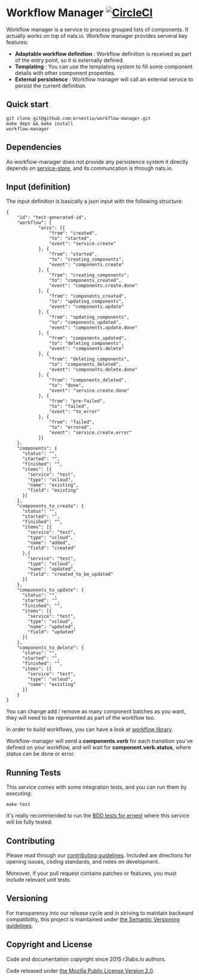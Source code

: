 # Workflow Manager [![CircleCI](https://circleci.com/gh/ernestio/workflow-manager/tree/develop.svg?style=svg)](https://circleci.com/gh/ernestio/workflow-manager/tree/develop)

Workflow manager is a service to process grouped lists of components. It actually works on top of nats.io. Workflow manager provides serveral key features:
- **Adaptable workflow definition** : Workflow definition is received as part of the entry point, so it is externally defined.
- **Templating** : You can use the templating system to fill some component details with other component properties.
- **External persistence** : Workflow manager will call an external service to persist the current definition.



## Quick start

```
git clone git@github.com:ernestio/workflow-manager.git
make deps && make install
workflow-manager
```



## Dependencies

As workflow-manager does not provide any persistence system it directly depends on [service-store](https://github.com/ErnestIO/service-store), and its communcation is through nats.io.



## Input (definition)

The input definition is basically a json input with the following structure:
```
{
    "id": "test-generated-id",
    "workflow": {
			"arcs": [{
				"from": "created",
				"to": "started",
				"event": "service.create"
			}, {
				"from": "started",
				"to": "creating_components",
				"event": "components.create"
			}, {
				"from": "creating_components",
				"to": "components_created",
				"event": "components.create.done"
			}, {
				"from": "components_created",
				"to": "updating_components",
				"event": "components.update"
			}, {
				"from": "updating_components",
				"to": "components_updated",
				"event": "components.update.done"
			}, {
				"from": "components_updated",
				"to": "deleting_components",
				"event": "components.delete"
			}, {
				"from": "deleting_components",
				"to": "components_deleted",
				"event": "components.delete.done"
			}, {
				"from": "components_deleted",
				"to": "done",
				"event": "service.create.done"
			}, {
				"from": "pre-failed",
				"to": "failed",
				"event": "to_error"
			}, {
				"from": "failed",
				"to": "errored",
				"event": "service.create.error"
			}]
    },
    "components": {
      "status": "",
      "started": "",
      "finished": "",
      "items": [{
        "service": "test",
        "type": "vcloud",
        "name": "existing",
        "field": "existing" 
      }]
    },
    "components_to_create": {
      "status": "",
      "started": "",
      "finished": "",
      "items": [{
        "service": "test",
        "type": "vcloud",
        "name": "added",
        "field": "created" 
      },{
        "service": "test",
        "type": "vcloud",
        "name": "updated",
        "field": "created_to_be_updated" 
      }]
    },
    "components_to_update": {
      "status": "",
      "started": "",
      "finished": "",
      "items": [{
        "service": "test",
        "type": "vcloud",
        "name": "updated",
        "field": "updated" 
      }]
    },
    "components_to_delete": {
      "status": "",
      "started": "",
      "finished": "",
      "items": [{
        "service": "test",
        "type": "vcloud",
        "name": "existing"
      }]
    }
}
```

You can change add / remove as many component batches as you want, they will need to be represented as part of the workflow too.

In order to build workflows, you can have a look at [workflow library](https://github.com/r3labs/workflow).

Workflow-manager will send a **components.verb** for each transition you've defined on your workflow, and will wait for **component.verb.status**, where status can be done or error.



## Running Tests

This service comes with some integration tests, and you can run them by executing:
```
make test
```

It's really recommended to run the [BDD tests for ernest](https://github.com/ernestio/uat-agent) where this service will be fully tested.



## Contributing

Please read through our
[contributing guidelines](CONTRIBUTING.md).
Included are directions for opening issues, coding standards, and notes on
development.

Moreover, if your pull request contains patches or features, you must include
relevant unit tests.



## Versioning

For transparency into our release cycle and in striving to maintain backward
compatibility, this project is maintained under [the Semantic Versioning guidelines](http://semver.org/).



## Copyright and License

Code and documentation copyright since 2015 r3labs.io authors.

Code released under
[the Mozilla Public License Version 2.0](LICENSE).
